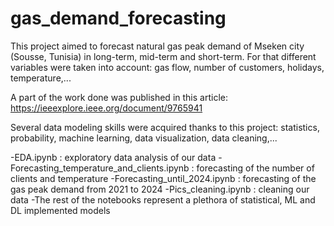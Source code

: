 # gas_demand_forecasting
This project aimed to forecast natural gas peak demand of Mseken city (Sousse, Tunisia) in long-term, mid-term and short-term. For that different variables were taken into account: gas flow, number of customers, holidays, temperature,...

A part of the work done was published in this article: https://ieeexplore.ieee.org/document/9765941

Several data modeling skills were acquired thanks to this project: statistics, probability, machine learning, data visualization, data cleaning,... 

-EDA.ipynb : exploratory data analysis of our data
-Forecasting_temperature_and_clients.ipynb : forecasting of the number of clients and temperature
-Forecasting_until_2024.ipynb : forecasting of the gas peak demand from 2021 to 2024
-Pics_cleaning.ipynb : cleaning our data
-The rest of the notebooks represent a plethora of statistical, ML and DL implemented models  
